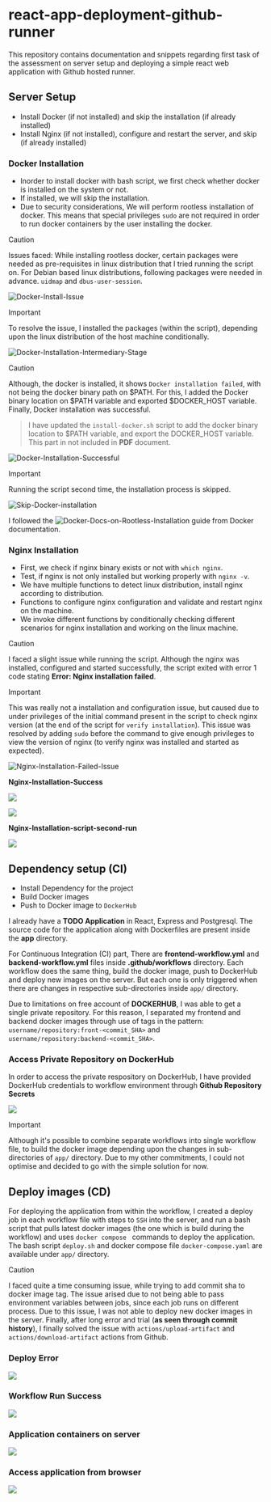 # react-app-deployment-github-runner
This repository contains documentation and snippets regarding first task of the assessment on server setup and deploying a simple react web application with Github hosted runner.

## Server Setup
- Install Docker (if not installed) and skip the installation (if already installed)
- Install Nginx (if not installed), configure and restart the server, and skip (if already installed)

### Docker Installation
- Inorder to install docker with bash script, we first check whether docker is installed on the system or not.
- If installed, we will skip the installation. 
- Due to security considerations, We will perform rootless installation of docker. This means that special privileges `sudo` are not required in order to run docker containers by the user installing the docker.

> [!Caution]
> Issues faced: While installing rootless docker, certain packages were needed as pre-requisites in linux distribution that I tried running the script on. For Debian based linux distributions, following packages were needed in advance. `uidmap` and `dbus-user-session`.

![Docker-Install-Issue](images/docker-install-issue.png)

> [!Important]
> To resolve the issue, I installed the packages (within the script), depending upon the linux distribution of the host machine conditionally.

![Docker-Installation-Intermediary-Stage](images/docker-install-intermediary-stage.png)

> [!Caution]
> Although, the docker is installed, it shows `Docker installation failed`,  with not being the docker binary path on $PATH. For this, I added the Docker binary location on $PATH variable and exported $DOCKER_HOST variable. Finally, Docker installation was successful.

> I have updated the `install-docker.sh` script to add the docker binary location to $PATH variable, and export the DOCKER_HOST variable. This part in not included in **PDF** document.

![Docker-Installation-Successful](images/docker-install-success.png)

> [!Important]
> Running the script second time, the installation process is skipped.

![Skip-Docker-installation](images/skip-docker-installation.png)

I followed the ![Docker-Docs-on-Rootless-Installation](https://docs.docker.com/engine/security/rootless) guide from Docker documentation.



### Nginx Installation
- First, we check if nginx binary exists or not with `which nginx`.
- Test, if nginx is not only installed but working properly with `nginx -v`.
- We have multiple functions to detect linux distribution, install nginx according to distribution.
- Functions to configure nginx configuration and validate and restart nginx on the machine.
- We invoke different functions by conditionally checking different scenarios for nginx installation and working on the linux machine.

> [!Caution]
> I faced a slight issue while running the script. Although the nginx was installed, configured and started successfully, the script exited with error 1 code stating **Error: Nginx installation failed**.

> [!Important]
> This was really not a installation and configuration issue, but caused due to under privileges of the initial command present in the script to check nginx version (at the end of the script for `verify installation`). This issue was resolved by adding `sudo` before the command to give enough privileges to view the version of nginx (to verify nginx was installed and started as expected).

![Nginx-Installation-Failed-Issue](images/nginx-initial-issue.png)

**Nginx-Installation-Success**

![](images/nginx-install-success.png)

![](images/nginx-home-page.png)


**Nginx-Installation-script-second-run**

![](images/nginx-already-installed-working.png)

## Dependency setup (CI)
- Install Dependency for the project
- Build Docker images
- Push to Docker image to `DockerHub`

I already have a **TODO Application** in React, Express and Postgresql. The source code for the application along with Dockerfiles are present inside the **app** directory.

For Continuous Integration (CI) part, There are **frontend-workflow.yml** and **backend-workflow.yml** files inside **.github/workflows** directory. Each workflow does the same thing, build the docker image, push to DockerHub and deploy new images on the server. But each one is only triggered when there are changes in respective sub-directories inside `app/` directory.

Due to limitations on free account of **DOCKERHUB**, I was able to get a single private repository. For this reason, I separated my frontend and backend docker images through use of tags in the pattern: `username/repository:front-<commit_SHA>` and `username/repository:backend-<commit_SHA>`.

### Access Private Repository on DockerHub
In order to access the private respository on DockerHub, I have provided DockerHub credentials to workflow environment through **Github Repository Secrets**

![](images/repository-secrets.png)

> [!Important]
> Although it's possible to combine separate workflows into single workflow file, to build the docker image depending upon the changes in sub-directories of `app/` directory. Due to my other commitments, I could not optimise and decided to go with the simple solution for now.

## Deploy images (CD)
For deploying the application from within the workflow, I created a deploy job in each workflow file with steps to `SSH` into the server, and run a bash script that pulls latest docker images (the one which is build during the workflow) and uses `docker compose ` commands to deploy the application. The bash script `deploy.sh` and docker compose file `docker-compose.yaml` are available under `app/` directory.

> [!Caution]
> I faced quite a time consuming issue, while trying to add commit sha to docker image tag. The issue arised due to not being  able to pass environment variables between jobs, since each job runs on different process. Due to this issue, I was not able to deploy new docker images in the server. Finally, after long error and trial (**as seen through commit history**), I finally solved the issue with `actions/upload-artifact` and `actions/download-artifact` actions from Github.

### Deploy Error

![](images/assess-deploy-error.png)


### Workflow Run Success

![](images/assess-workflow-run-success.png)


### Application containers on server

![](images/assess-docker-compose-up-status.png)


### Access application from browser

![](images/assess-access-react-app-after-deploy.png)